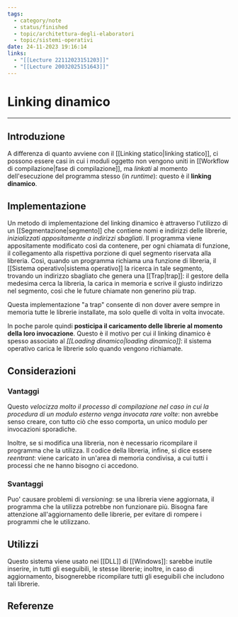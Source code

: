 ```yaml
---
tags:
  - category/note
  - status/finished
  - topic/architettura-degli-elaboratori
  - topic/sistemi-operativi
date: 24-11-2023 19:16:14
links:
  - "[[Lecture 22112023151203]]"
  - "[[Lecture 20032025151643]]"
---
```

# Linking dinamico
---
## Introduzione
A differenza di quanto avviene con il [[Linking statico|linking statico]], ci possono essere casi in cui i moduli oggetto non vengono uniti in [[Workflow di compilazione|fase di compilazione]], ma _linkati_ al momento dell'esecuzione del programma stesso (in _runtime_): questo è il **linking dinamico**.

## Implementazione
Un metodo di implementazione del linking dinamico è attraverso l'utilizzo di un [[Segmentazione|segmento]] che contiene nomi e indirizzi delle librerie, _inizializzati appositamente a indirizzi sbagliati_. Il programma viene appositamente modificato così da contenere, per ogni chiamata di funzione, il collegamento alla rispettiva porzione di quel segmento riservata alla libreria. Così, quando un programma richiama una funzione di libreria, il [[Sistema operativo|sistema operativo]] la ricerca in tale segmento, trovando un indirizzo sbagliato che genera una [[Trap|trap]]: il gestore della medesima cerca la libreria, la carica in memoria e scrive il giusto indirizzo nel segmento, così che le future chiamate non generino più trap.

Questa implementazione "a trap" consente di non dover avere sempre in memoria tutte le librerie installate, ma solo quelle di volta in volta invocate.

In poche parole quindi **posticipa il caricamento delle librerie al momento della loro invocazione**. Questo è il motivo per cui il linking dinamico è spesso associato al _[[Loading dinamico|loading dinamico]]_: il sistema operativo carica le librerie solo quando vengono richiamate.

## Considerazioni
### Vantaggi
Questo _velocizza molto il processo di compilazione nel caso in cui la procedura di un modulo esterno venga invocata rare volte_: non avrebbe senso creare, con tutto ciò che esso comporta, un unico modulo per invocazioni sporadiche.

Inoltre, se si modifica una libreria, non è necessario ricompilare il programma che la utilizza. Il codice della libreria, infine, si dice essere _reentrant_: viene caricato in un'area di memoria condivisa, a cui tutti i processi che ne hanno bisogno ci accedono.

### Svantaggi
Puo' causare problemi di _versioning_: se una libreria viene aggiornata, il programma che la utilizza potrebbe non funzionare più. Bisogna fare attenzione all'aggiornamento delle librerie, per evitare di rompere i programmi che le utilizzano.

## Utilizzi
Questo sistema viene usato nei [[DLL]] di [[Windows]]: sarebbe inutile inserire, in tutti gli eseguibili, le stesse librerie; inoltre, in caso di aggiornamento, bisognerebbe ricompilare tutti gli eseguibili che includono tali librerie.

## Referenze